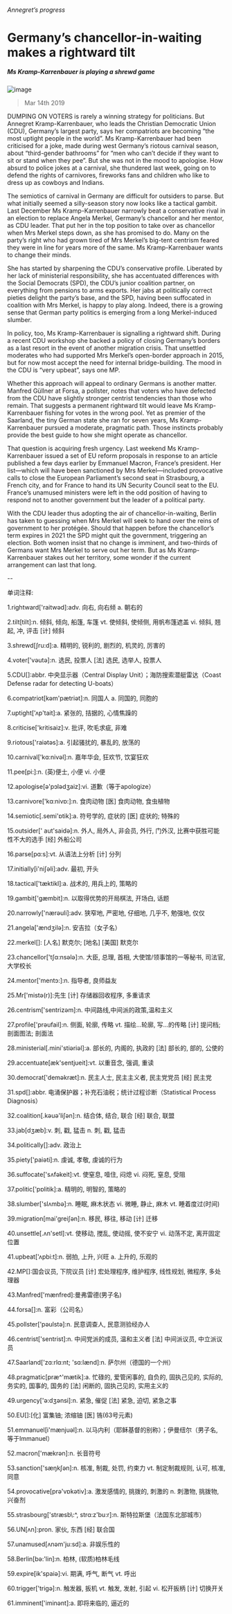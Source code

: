 ###### Annegret’s progress
# Germany’s chancellor-in-waiting makes a rightward tilt 
##### Ms Kramp-Karrenbauer is playing a shrewd game 
![image](images/20190316_eup501.jpg) 
> Mar 14th 2019 
DUMPING ON VOTERS is rarely a winning strategy for politicians. But Annegret Kramp-Karrenbauer, who leads the Christian Democratic Union (CDU), Germany’s largest party, says her compatriots are becoming “the most uptight people in the world”. Ms Kramp-Karrenbauer had been criticised for a joke, made during west Germany’s riotous carnival season, about “third-gender bathrooms” for “men who can’t decide if they want to sit or stand when they pee”. But she was not in the mood to apologise. How absurd to police jokes at a carnival, she thundered last week, going on to defend the rights of carnivores, fireworks fans and children who like to dress up as cowboys and Indians. 
The semiotics of carnival in Germany are difficult for outsiders to parse. But what initially seemed a silly-season story now looks like a tactical gambit. Last December Ms Kramp-Karrenbauer narrowly beat a conservative rival in an election to replace Angela Merkel, Germany’s chancellor and her mentor, as CDU leader. That put her in the top position to take over as chancellor when Mrs Merkel steps down, as she has promised to do. Many on the party’s right who had grown tired of Mrs Merkel’s big-tent centrism feared they were in line for years more of the same. Ms Kramp-Karrenbauer wants to change their minds. 
She has started by sharpening the CDU’s conservative profile. Liberated by her lack of ministerial responsibility, she has accentuated differences with the Social Democrats (SPD), the CDU’s junior coalition partner, on everything from pensions to arms exports. Her jabs at politically correct pieties delight the party’s base, and the SPD, having been suffocated in coalition with Mrs Merkel, is happy to play along. Indeed, there is a growing sense that German party politics is emerging from a long Merkel-induced slumber. 
In policy, too, Ms Kramp-Karrenbauer is signalling a rightward shift. During a recent CDU workshop she backed a policy of closing Germany’s borders as a last resort in the event of another migration crisis. That unsettled moderates who had supported Mrs Merkel’s open-border approach in 2015, but for now most accept the need for internal bridge-building. The mood in the CDU is “very upbeat”, says one MP. 
Whether this approach will appeal to ordinary Germans is another matter. Manfred Güllner at Forsa, a pollster, notes that voters who have defected from the CDU have slightly stronger centrist tendencies than those who remain. That suggests a permanent rightward tilt would leave Ms Kramp-Karrenbauer fishing for votes in the wrong pool. Yet as premier of the Saarland, the tiny German state she ran for seven years, Ms Kramp-Karrenbauer pursued a moderate, pragmatic path. Those instincts probably provide the best guide to how she might operate as chancellor. 
That question is acquiring fresh urgency. Last weekend Ms Kramp-Karrenbauer issued a set of EU reform proposals in response to an article published a few days earlier by Emmanuel Macron, France’s president. Her list—which will have been sanctioned by Mrs Merkel—included provocative calls to close the European Parliament’s second seat in Strasbourg, a French city, and for France to hand its UN Security Council seat to the EU. France’s unamused ministers were left in the odd position of having to respond not to another government but the leader of a political party. 
With the CDU leader thus adopting the air of chancellor-in-waiting, Berlin has taken to guessing when Mrs Merkel will seek to hand over the reins of government to her protégée. Should that happen before the chancellor’s term expires in 2021 the SPD might quit the government, triggering an election. Both women insist that no change is imminent, and two-thirds of Germans want Mrs Merkel to serve out her term. But as Ms Kramp-Karrenbauer stakes out her territory, some wonder if the current arrangement can last that long. 
-- 
 单词注释:
1.rightward['raitwәd]:adv. 向右, 向右倾 a. 朝右的 
2.tilt[tilt]:n. 倾斜, 倾向, 船篷, 车篷 vt. 使倾斜, 使倾侧, 用帆布篷遮盖 vi. 倾斜, 翘起, 冲, 评击 [计] 倾斜 
3.shrewd[ʃru:d]:a. 精明的, 锐利的, 剧烈的, 机灵的, 厉害的 
4.voter['vәutә]:n. 选民, 投票人 [法] 选民, 选举人, 投票人 
5.CDU[]:abbr. 中央显示器（Central Display Unit）；海防搜索潜艇雷达（Coast Defense radar for detecting U-boats） 
6.compatriot[kәm'pætriәt]:n. 同国人 a. 同国的, 同胞的 
7.uptight['ʌp'tait]:a. 紧张的, 拮据的, 心情焦躁的 
8.criticise['kritisaiz]:v. 批评, 吹毛求疵, 非难 
9.riotous['raiәtәs]:a. 引起骚扰的, 暴乱的, 放荡的 
10.carnival['kɑ:nivәl]:n. 嘉年华会, 狂欢节, 饮宴狂欢 
11.pee[pi:]:n. (英)便士, 小便 vi. 小便 
12.apologise[ә'pɔlәdʒaiz]:vi. 道歉（等于apologize） 
13.carnivore['kɑ:nivɒ:]:n. 食肉动物 [医] 食肉动物, 食虫植物 
14.semiotic[.semi'ɒtik]:a. 符号学的, 症状的 [医] 症状的; 特殊的 
15.outsider[' aut'saidә]:n. 外人, 局外人, 非会员, 外行, 门外汉, 比赛中获胜可能性不大的选手 [经] 外船公司 
16.parse[pɑ:s]:vt. 从语法上分析 [计] 分列 
17.initially[i'niʃәli]:adv. 最初, 开头 
18.tactical['tæktikl]:a. 战术的, 用兵上的, 策略的 
19.gambit['gæmbit]:n. 以取得优势的开局棋法, 开场白, 话题 
20.narrowly['nærәuli]:adv. 狭窄地, 严密地, 仔细地, 几乎不, 勉强地, 仅仅 
21.angela['ændʒilә]:n. 安吉拉（女子名） 
22.merkel[]: [人名] 默克尔; [地名] [美国] 默克尔 
23.chancellor['tʃɑ:nsәlә]:n. 大臣, 总理, 首相, 大使馆/领事馆的一等秘书, 司法官, 大学校长 
24.mentor['mentɔ:]:n. 指导者, 良师益友 
25.Mr['mistә(r)]:先生 [计] 存储器回收程序, 多重请求 
26.centrism['sentrizәm]:n. 中间路线,中间派的政策,温和主义 
27.profile['prәufail]:n. 侧面, 轮廓, 传略 vt. 描绘...轮廓, 写...的传略 [计] 提问档; 剖面图法; 剖面法 
28.ministerial[.mini'stiәriәl]:a. 部长的, 内阁的, 执政的 [法] 部长的, 部的, 公使的 
29.accentuate[æk'sentjueit]:vt. 以重音念, 强调, 重读 
30.democrat['demәkræt]:n. 民主人士, 民主主义者, 民主党党员 [经] 民主党 
31.spd[]:abbr. 电涌保护器；补充石油税；统计过程诊断（Statistical Process Diagnosis） 
32.coalition[.kәuә'liʃәn]:n. 结合体, 结合, 联合 [经] 联合, 联盟 
33.jab[dʒæb]:v. 刺, 戳, 猛击 n. 刺, 戳, 猛击 
34.politically[]:adv. 政治上 
35.piety['paiәti]:n. 虔诚, 孝敬, 虔诚的行为 
36.suffocate['sʌfәkeit]:vt. 使窒息, 噎住, 闷熄 vi. 闷死, 窒息, 受阻 
37.politic['pɒlitik]:a. 精明的, 明智的, 策略的 
38.slumber['slʌmbә]:n. 睡眠, 麻木状态 vi. 微睡, 静止, 麻木 vt. 睡着度过(时间) 
39.migration[mai'greiʃәn]:n. 移民, 移往, 移动 [计] 迁移 
40.unsettle[.ʌn'setl]:vt. 使移动, 搅乱, 使动摇, 使不安宁 vi. 动荡不定, 离开固定位置 
41.upbeat['ʌpbi:t]:n. 弱拍, 上升, 兴旺 a. 上升的, 乐观的 
42.MP[]:国会议员, 下院议员 [计] 宏处理程序, 维护程序, 线性规划, 微程序, 多处理器 
43.Manfred['mænfred]:曼弗雷德(男子名) 
44.forsa[]:n. 富彩（公司名） 
45.pollster['pәulstә]:n. 民意调查人, 民意测验经办人 
46.centrist['sentrist]:n. 中间党派的成员, 温和主义者 [法] 中间派议员, 中立派议员 
47.Saarland['zɑ:rlɑ:nt; 'sɑ:lænd]:n. 萨尔州（德国的一个州） 
48.pragmatic[præ^'mætik]:a. 忙碌的, 爱管闲事的, 自负的, 固执己见的, 实际的, 务实的, 国事的, 国务的 [法] 闲断的, 固执己见的, 实用主义的 
49.urgency['ә:dʒәnsi]:n. 紧急, 催促 [法] 紧急, 迫切, 紧急之事 
50.EU[]:[化] 富集铀; 浓缩铀 [医] 铕(63号元素) 
51.emmanuel[i'mænjuәl]:n. 以马内利（耶稣基督的别称）；伊曼纽尔（男子名, 等于Immanuel） 
52.macron['mækrәn]:n. 长音符号 
53.sanction['sæŋkʃәn]:n. 核准, 制裁, 处罚, 约束力 vt. 制定制裁规则, 认可, 核准, 同意 
54.provocative[prә'vɒkәtiv]:a. 激发感情的, 挑拨的, 刺激的 n. 刺激物, 挑拨物, 兴奋剂 
55.strasbourg['stræsb\\:^, strɑ:z'bu:r]:n. 斯特拉斯堡（法国东北部城市） 
56.UN[ʌn]:pron. 家伙, 东西 [经] 联合国 
57.unamused[ʌnəm'ju:sd]:a. 非娱乐性的 
58.Berlin[bә:'lin]:n. 柏林, (软质)柏林毛线 
59.expire[ik'spaiә]:vi. 期满, 呼气, 断气 vt. 呼出 
60.trigger['trigә]:n. 触发器, 扳机 vt. 触发, 发射, 引起 vi. 松开扳柄 [计] 切换开关 
61.imminent['iminәnt]:a. 即将来临的, 逼近的 
